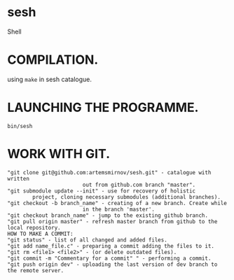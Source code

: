 # sesh
Shell

# COMPILATION. 

using `make` in sesh catalogue.

# LAUNCHING THE PROGRAMME.
`bin/sesh`

# WORK WITH GIT.
	"git clone git@github.com:artemsmirnov/sesh.git" - catalogue with written 
							out from github.com branch "master".
	"git submodule update --init" - use for recovery of holistic 
			project, cloning necessary submodules (additional branches).
	"git checkout -b branch_name" - creating of a new branch. Create while 
							in the branch 'master'.
	"git checkout branch_name" - jump to the existing github branch.
	"git pull origin master" - refresh master branch from github to the local repository.
	HOW TO MAKE A COMMIT:
	"git status" - list of all changed and added files. 
	"git add name_file.c" - preparing a commit adding the files to it.
	"git rm <file1> <file2>" - (or delete outdated files).
	"git commit -m "Commentary for a commit" " - performing a commit.
	"git push origin dev" - uploading the last version of dev branch to the remote server.




